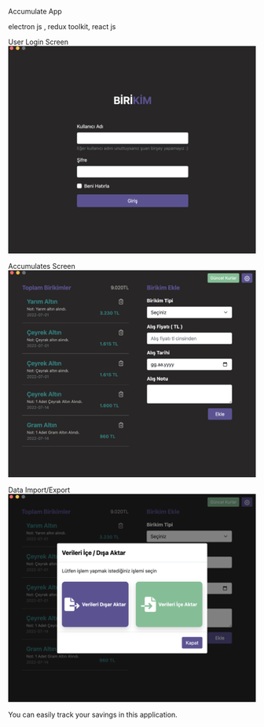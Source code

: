 Accumulate App

electron js , redux toolkit, react js


User Login Screen
![plot](./1.png)

Accumulates Screen
![plot](./2.png)

Data Import/Export
![plot](./3.png)



You can easily track your savings in this application.

